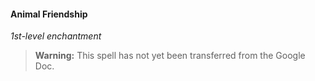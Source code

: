 #### Animal Friendship
<!-- markdownlint-disable-next-line no-emphasis-as-heading -->
_1st-level enchantment_

> **Warning:**
> This spell has not yet been transferred from the Google Doc.
